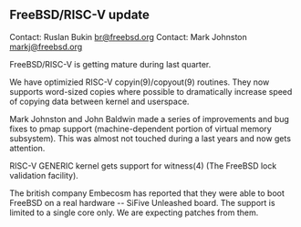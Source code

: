 ## FreeBSD/RISC-V update

Contact: Ruslan Bukin <br@freebsd.org>
Contact: Mark Johnston <markj@freebsd.org>

FreeBSD/RISC-V is getting mature during last quarter.

We have optimizied RISC-V copyin(9)/copyout(9) routines. They now supports word-sized copies where possible to dramatically increase speed of copying data between kernel and userspace.

Mark Johnston and John Baldwin made a series of improvements and bug fixes to pmap support (machine-dependent portion of virtual memory subsystem). This was almost not touched during a last years and now gets attention.

RISC-V GENERIC kernel gets support for witness(4) (The FreeBSD lock validation facility).

The british company Embecosm has reported that they were able to boot FreeBSD on a real hardware -- SiFive Unleashed board. The support is limited to a single core only. We are expecting patches from them.
